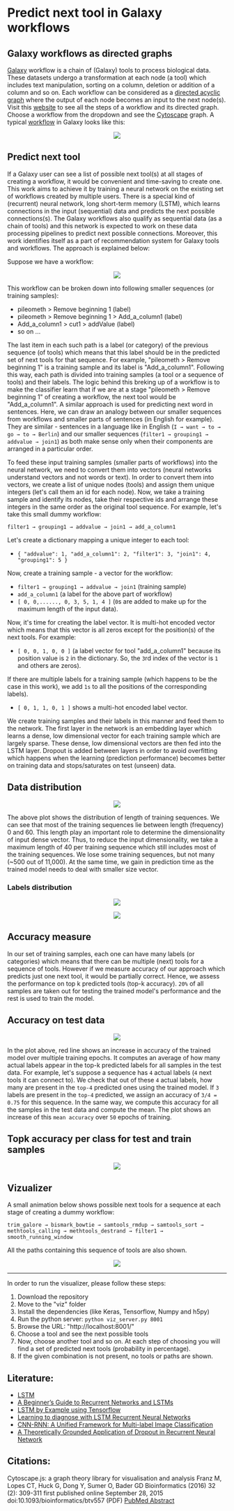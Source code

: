 # Predict next tool in Galaxy workflows

## Galaxy workflows as directed graphs
[Galaxy](https://usegalaxy.eu/) workflow is a chain of (Galaxy) tools to process biological data. These datasets undergo a transformation at each node (a tool) which includes text manipulation, sorting on a column, deletion or addition of a column and so on. Each workflow can be considered as a [directed acyclic graph](https://en.wikipedia.org/wiki/Directed_acyclic_graph) where the output of each node becomes an input to the next node(s). Visit this [website](https://rawgit.com/anuprulez/similar_galaxy_workflow/master/viz/index.html) to see all the steps of a workflow and its directed graph. Choose a workflow from the dropdown and see the [Cytoscape](http://js.cytoscape.org/) graph. A typical [workflow](https://usegalaxy.org/workflow/editor?id=4ef668a0f832a731) in Galaxy looks like this:

<p align="center">
  <img src="https://raw.githubusercontent.com/anuprulez/similar_galaxy_workflow/master/images/workflow_galaxy.png">
</p>

## Predict next tool
If a Galaxy user can see a list of possible next tool(s) at all stages of creating a workflow, it would be convenient and time-saving to create one. This work aims to achieve it by training a neural network on the existing set of workflows created by multiple users. There is a special kind of (recurrent) neural network, long short-term memory (LSTM), which learns connections in the input (sequential) data and predicts the next possible connections(s). The Galaxy workflows also qualify as sequential data (as a chain of tools) and this network is expected to work on these data processing pipelines to predict next possible connections. Moreover, this work identifies itself as a part of recommendation system for Galaxy tools and workflows. The approach is explained below:

Suppose we have a workflow:
<p align="center">
  <img src="https://raw.githubusercontent.com/anuprulez/similar_galaxy_workflow/master/images/workflow1.png">
</p>

This workflow can be broken down into following smaller sequences (or training samples):

- pileometh > Remove beginning 1 (label)
- pileometh > Remove beginning 1 > Add_a_column1 (label)
- Add_a_column1 > cut1 > addValue (label)
- so on ...

The last item in each such path is a label (or category) of the previous sequence (of tools) which means that this label should be in the predicted set of next tools for that sequence. For example, "pileometh > Remove beginning 1" is a training sample and its label is "Add_a_column1". Following this way, each path is divided into training samples (a tool or a sequence of tools) and their labels. The logic behind this breking up of a workflow is to make the classifier learn that if we are at a stage "pileometh > Remove beginning 1" of creating a workflow, the next tool would be "Add_a_column1". A similar approach is used for predicting next word in sentences. Here, we can draw an analogy between our smaller sequences from workflows and smaller parts of sentences (in English for example). They are similar - sentences in a language like in English (`I → want → to → go → to → Berlin`) and our smaller sequences (`filter1 → grouping1 → addvalue → join1`) as both make sense only when their components are arranged in a particular order.

To feed these input training samples (smaller parts of workflows) into the neural network, we need to convert them into vectors (neural networks understand vectors and not words or text). In order to convert them into vectors, we create a list of unique nodes (tools) and assign them unique integers (let's call them an id for each node). Now, we take a training sample and identify its nodes, take their respective ids and arrange these integers in the same order as the original tool sequence. For example, let's take this small dummy workflow:

`filter1 → grouping1 → addvalue → join1 → add_a_column1`

Let's create a dictionary mapping a unique integer to each tool:

- `{ "addvalue": 1, "add_a_column1": 2, "filter1": 3, "join1": 4, "grouping1": 5 }`

Now, create a training sample - a vector for the workflow:
- `filter1 → grouping1 → addvalue → join1` (training sample)
- `add_a_column1` (a label for the above part of workflow)
- `[ 0, 0,......, 0, 3, 5, 1, 4 ]` (`0`s are added to make up for the maximum length of the input data).

Now, it's time for creating the label vector. It is multi-hot encoded vector which means that this vector is all zeros except for the position(s) of the next tools. For example:

- `[ 0, 0, 1, 0, 0 ]` (a label vector for tool "add_a_column1" because its position value is `2` in the dictionary. So, the `3`rd index of the vector is `1` and others are zeros).

If there are multiple labels for a training sample (which happens to be the case in this work), we add `1s` to all the positions of the corresponding labels).
- `[ 0, 1, 1, 0, 1 ]` shows a multi-hot encoded label vector.

We create training samples and their labels in this manner and feed them to the network. The first layer in the network is an embedding layer which learns a dense, low dimensional vector for each training sample which are largely sparse. These dense, low dimensional vectors are then fed into the LSTM layer. Dropout is added between layers in order to avoid overfitting which happens when the learning (prediction performance) becomes better on training data and stops/saturates on test (unseen) data.

## Data distribution

<p align="center">
  <img src="https://raw.githubusercontent.com/anuprulez/similar_galaxy_workflow/embedding_layer/plots/tools_len_dist_2.png">
</p>

The above plot shows the distribution of length of training sequences. We can see that most of the training sequences lie between length (frequency) 0 and 60. This length play an important role to determine the dimensionality of input dense vector. Thus, to reduce the input dimensionality, we take a maximum length of 40 per training sequence which still includes most of the training sequences. We lose some training sequences, but not many (~500 out of 11,000). At the same time, we gain in prediction time as the trained model needs to deal with smaller size vector.

### Labels distribution
<p align="center">
  <img src="https://raw.githubusercontent.com/anuprulez/similar_galaxy_workflow/embedding_layer/plots/test_dist_2.png">
</p>

<p align="center">
  <img src="https://raw.githubusercontent.com/anuprulez/similar_galaxy_workflow/embedding_layer/plots/train_dist_2.png">
</p>


## Accuracy measure
In our set of training samples, each one can have many labels (or categories) which means that there can be multiple (next) tools for a sequence of tools. However if we measure accuracy of our approach which predicts just one next tool, it would be partially correct. Hence, we assess the performance on top k predicted tools (top-k accuracy). `20%` of all samples are taken out for testing the trained model's performance and the rest is used to train the model.

## Accuracy on test data

<p align="center">
  <img src="https://raw.githubusercontent.com/anuprulez/similar_galaxy_workflow/master/plots/Acc_2.png">
</p>

In the plot above, red line shows an increase in accuracy of the trained model over multiple training epochs. It computes an average of how many actual labels appear in the top-k predicted labels for all samples in the test data. For example, let's suppose a sequence has `4` actual labels (`4` next tools it can connect to). We check that out of these `4` actual labels, how many are present in the `top-4` predicted ones using the trained model. If `3` labels are present in the `top-4` predicted, we assign an accuracy of `3/4 = 0.75` for this sequence. In the same way, we compute this accuracy for all the samples in the test data and compute the mean. The plot shows an increase of this `mean accuracy` over `50` epochs of training.

## Topk accuracy per class for test and train samples 
<p align="center">
  <img src="https://raw.githubusercontent.com/anuprulez/similar_galaxy_workflow/master/plots/Ave_topk_Cluster.png">
</p>

## Vizualizer

A small animation below shows possible next tools for a sequence at each stage of creating a dummy workflow:

`trim_galore → bismark_bowtie → samtools_rmdup → samtools_sort → methtools_calling → methtools_destrand → filter1 → smooth_running_window`

All the paths containing this sequence of tools are also shown.

<p align="center">
  <img src="https://raw.githubusercontent.com/anuprulez/similar_galaxy_workflow/master/images/wf_pred.gif">
</p>
<hr/>

In order to run the visualizer, please follow these steps:

1. Download the repository
2. Move to the "viz" folder
3. Install the dependencies (like Keras, Tensorflow, Numpy and h5py)
4. Run the python server: `python viz_server.py 8001`
5. Browse the URL: "http://localhost:8001/"
6. Choose a tool and see the next possible tools
7. Now, choose another tool and so on. At each step of choosing you will find a set of predicted next tools (probability in percentage). 
8. If the given combination is not present, no tools or paths are shown.


## Literature:
- [LSTM](http://colah.github.io/posts/2015-08-Understanding-LSTMs/)
- [A Beginner’s Guide to Recurrent Networks and LSTMs](https://deeplearning4j.org/lstm.html)
- [LSTM by Example using Tensorflow](https://towardsdatascience.com/lstm-by-example-using-tensorflow-feb0c1968537)
- [Learning to diagnose with LSTM Recurrent Neural Networks](https://arxiv.org/pdf/1511.03677.pdf)
- [CNN-RNN: A Unified Framework for Multi-label Image Classification](https://arxiv.org/pdf/1604.04573.pdf)
- [A Theoretically Grounded Application of Dropout in Recurrent Neural Network](https://arxiv.org/pdf/1512.05287.pdf)


## Citations:
Cytoscape.js: a graph theory library for visualisation and analysis
Franz M, Lopes CT, Huck G, Dong Y, Sumer O, Bader GD
Bioinformatics (2016) 32 (2): 309-311 first published online September 28, 2015 doi:10.1093/bioinformatics/btv557 (PDF)
[PubMed Abstract](https://www.ncbi.nlm.nih.gov/pubmed/26415722)
